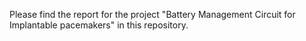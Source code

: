 Please find the report for the project "Battery Management Circuit for Implantable pacemakers" in this repository.
